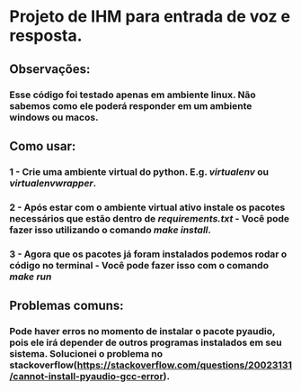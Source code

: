 # Projeto de IHM para entrada de voz e resposta.

## **Observações**:
### Esse código foi testado apenas em ambiente linux. Não sabemos como ele poderá responder em um ambiente windows ou macos.

## Como usar:
### 1 - Crie uma ambiente virtual do python. E.g. _virtualenv_ ou _virtualenvwrapper_.

### 2 - Após estar com o ambiente virtual ativo instale os pacotes necessários que estão dentro de _requirements.txt_ - Você pode fazer isso utilizando o comando _make install_.

### 3 - Agora que os pacotes já foram instalados podemos rodar o código no terminal - Você pode fazer isso com o comando _make run_

## **Problemas comuns:**
### Pode haver erros no momento de instalar o pacote pyaudio, pois ele irá depender de outros programas instalados em seu sistema. Solucionei o problema no stackoverflow(https://stackoverflow.com/questions/20023131/cannot-install-pyaudio-gcc-error).
